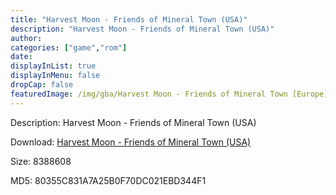 ```yaml
---
title: "Harvest Moon - Friends of Mineral Town (USA)"
description: "Harvest Moon - Friends of Mineral Town (USA)"
author: 
categories: ["game","rom"]
date: 
displayInList: true
displayInMenu: false
dropCap: false
featuredImage: /img/gba/Harvest Moon - Friends of Mineral Town [Europe].jpg
---
```


Description: Harvest Moon - Friends of Mineral Town (USA)

Download: <a style="text-decoration:underline;" href="https://mega.nz/#!rLJiVKrT!Fid15tEEMITRcV6xPJxtod0yTXnBqTeylDzuzQDo0OI" target = "_blank" rel = "nofollow" > Harvest Moon - Friends of Mineral Town (USA)</a>

Size: 8388608

MD5: 80355C831A7A25B0F70DC021EBD344F1

